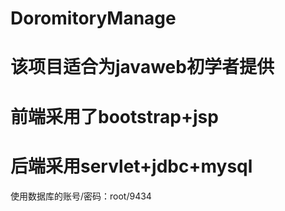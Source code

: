 # DoromitoryManage
# 该项目适合为javaweb初学者提供
# 前端采用了bootstrap+jsp
# 后端采用servlet+jdbc+mysql
使用数据库的账号/密码：root/9434
